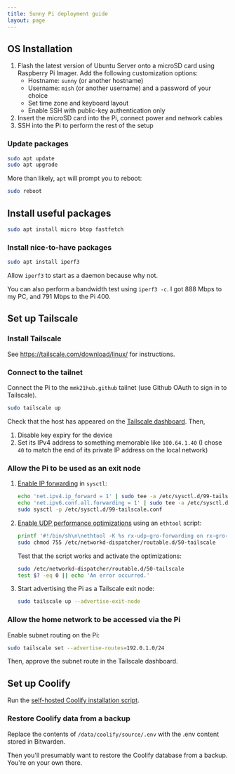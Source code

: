 ```yaml
---
title: Sunny Pi deployment guide
layout: page
---
```


## OS Installation

1. Flash the latest version of Ubuntu Server onto a microSD card using Raspberry Pi Imager. Add the following customization options:
   - Hostname: `sunny` (or another hostname)
   - Username: `mish` (or another username) and a password of your choice
   - Set time zone and keyboard layout
   - Enable SSH with public-key authentication only
2. Insert the microSD card into the Pi, connect power and network cables
3. SSH into the Pi to perform the rest of the setup

### Update packages

```bash
sudo apt update
sudo apt upgrade
```

More than likely, `apt` will prompt you to reboot:

```bash
sudo reboot
```

## Install useful packages

```bash
sudo apt install micro btop fastfetch
```

### Install nice-to-have packages

```bash
sudo apt install iperf3
```

Allow `iperf3` to start as a daemon because why not.

You can also perform a bandwidth test using `iperf3 -c`. I got 888 Mbps to my PC, and 791 Mbps to the Pi 400.

## Set up Tailscale

### Install Tailscale

See <https://tailscale.com/download/linux/> for instructions.

### Connect to the tailnet

Connect the Pi to the `mmk21hub.github` tailnet (use Github OAuth to sign in to Tailscale).

```bash
sudo tailscale up
```

Check that the host has appeared on the [Tailscale dashboard](https://login.tailscale.com/admin/machines). Then,

1. Disable key expiry for the device
2. Set its IPv4 address to something memorable like `100.64.1.40` (I chose `40` to match the end of its private IP address on the local network)

### Allow the Pi to be used as an exit node

1. [Enable IP forwarding](https://tailscale.com/kb/1019/subnets?tab=linux#enable-ip-forwarding) in `sysctl`:

   ```bash
   echo 'net.ipv4.ip_forward = 1' | sudo tee -a /etc/sysctl.d/99-tailscale.conf
   echo 'net.ipv6.conf.all.forwarding = 1' | sudo tee -a /etc/sysctl.d/99-tailscale.conf
   sudo sysctl -p /etc/sysctl.d/99-tailscale.conf
   ```

2. [Enable UDP performance optimizations](https://tailscale.com/kb/1320/performance-best-practices#ethtool-configuration) using an `ethtool` script:

   ```bash
   printf '#!/bin/sh\n\nethtool -K %s rx-udp-gro-forwarding on rx-gro-list off \n' "$(ip -o route get 8.8.8.8 | cut -f 5 -d " ")" | sudo tee /etc/networkd-dispatcher/routable.d/50-tailscale
   sudo chmod 755 /etc/networkd-dispatcher/routable.d/50-tailscale
   ```

   Test that the script works and activate the optimizations:

   ```bash
   sudo /etc/networkd-dispatcher/routable.d/50-tailscale
   test $? -eq 0 || echo 'An error occurred.'
   ```

3. Start advertising the Pi as a Tailscale exit node:

   ```bash
   sudo tailscale up --advertise-exit-node
   ```

### Allow the home network to be accessed via the Pi

Enable subnet routing on the Pi:

```bash
sudo tailscale set --advertise-routes=192.0.1.0/24
```

Then, approve the subnet route in the Tailscale dashboard.

## Set up Coolify

Run the [self-hosted Coolify installation script](https://coolify.io/docs/get-started/installation#self-hosted-installation).

### Restore Coolify data from a backup

Replace the contents of `/data/coolify/source/.env` with the .env content stored in Bitwarden.

Then you'll presumably want to restore the Coolify database from a backup. You're on your own there.
